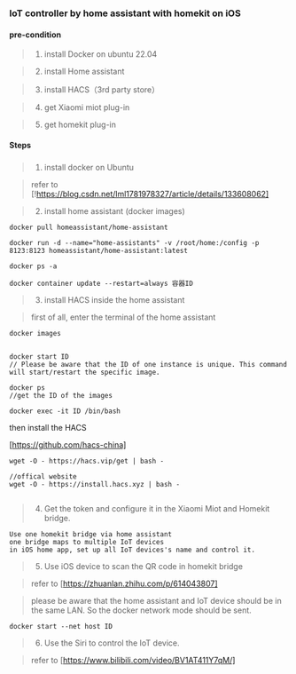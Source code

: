 ### IoT controller by home assistant with homekit on iOS


#### pre-condition

> 1. install Docker on ubuntu 22.04

> 2. install Home assistant

> 3. install HACS（3rd party store） 

> 4. get Xiaomi miot plug-in

> 5. get homekit plug-in



#### Steps

#####

> 1. install docker on Ubuntu

> refer to [!https://blog.csdn.net/lml1781978327/article/details/133608062]

> 2. install home assistant (docker images)

```
docker pull homeassistant/home-assistant

docker run -d --name="home-assistants" -v /root/home:/config -p 8123:8123 homeassistant/home-assistant:latest

docker ps -a

docker container update --restart=always 容器ID

```

> 3. install HACS inside the home assistant

> first of all, enter the terminal of the home assistant
```
docker images


docker start ID
// Please be aware that the ID of one instance is unique. This command will start/restart the specific image.

docker ps 
//get the ID of the images

docker exec -it ID /bin/bash 

```

then install the HACS

[https://github.com/hacs-china]

```
wget -O - https://hacs.vip/get | bash -

//offical website
wget -O - https://install.hacs.xyz | bash -


```

> 4. Get the token and configure it in the Xiaomi Miot and Homekit bridge.
```
Use one homekit bridge via home assistant
one bridge maps to multiple IoT devices
in iOS home app, set up all IoT devices's name and control it.
```

> 5. Use iOS device to scan the QR code in homekit bridge

> refer to [https://zhuanlan.zhihu.com/p/614043807]

> please be aware that the home assistant and IoT device should be in the same LAN. So the docker network mode should be sent.

```
docker start --net host ID
```

> 6. Use the Siri to control the IoT device.



> refer to [https://www.bilibili.com/video/BV1AT411Y7qM/]
 




